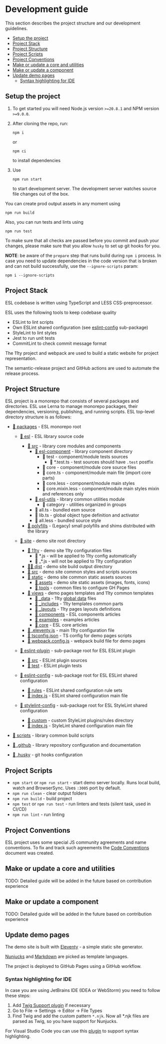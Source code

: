 # Development guide

This section describes the project structure and our development guidelines.

  - [Setup the project](#setup-the-project)
  - [Project Stack](#project-stack)
  - [Project Structure](#project-structure)
  - [Project Scripts](#project-scripts)
  - [Project Conventions](#project-conventions)
  - [Make or update a core and utilities](#make-or-update-a-core-and-utilities)
  - [Make or update a component](#make-or-update-a-component)
  - [Update demo pages](#update-demo-pages)
    - [Syntax highlighting for IDE](#syntax-highlighting-for-ide)

## Setup the project

1.  To get started you will need Node.js version `>=20.8.1` and NPM version `>=9.0.0`. 

2.  After cloning the repo, run:
    ```commandline
    npm i
    ```
    or
    ```commandline
    npm ci
    ```
    to install dependencies

3.  Use
    ```commandline
    npm run start
    ```
    to start development server. 
    The development server watches source file changes out of the box.


You can create prod output assets in any moment using
```commandline
npm run build
```

Also, you can run tests and lints using
```commandline
npm run test
```

To make sure that all checks are passed before you commit and push your changes,
please make sure that you allow `husky` to set up git hooks for you.


__NOTE__: be aware of the `prepare` step that runs build during `npm i` process.
In case you need to update dependencies in the code version that is broken and 
can not build successfully, use the `--ignore-scripts` param:
```commandline
npm i --ignore-scripts
```

## Project Stack

ESL codebase is written using TypeScript and LESS CSS-preprocessor.

ESL uses the following tools to keep codebase quality
- ESLint to lint scripts
- Own ESLint shared configuration (see [eslint-config](../packages/eslint-config) sub-package)
- StyleLint to lint styles
- Jest to run unit tests
- CommitLint to check commit message format

The 11ty project and webpack are used to build a static website for project representation.

The semantic-release project and GitHub actions are used to automate the release process.

## Project Structure

ESL project is a monorepo that consists of several packages and directories.
ESL use Lerna to manage monorepo packages, their dependencies, versioning, publishing, and running scripts.
ESL top-level directory structure is as follows:

- [📁 packages](../packages) - ESL monorepo root
  - [📁 esl](../packages/esl) - ESL library source code
    - [📁 src](../packages/esl/src) - library core modules and components
      - [📁 esl-component](../packages/esl/src/esl-base-element) - library component directory
          - 📁 test - component/module tests sources
              - 📄 *.test.ts - test sources should have `.test` postfix 
          - 📁 core - component/module core source files
          - 📄 core.ts - component/module main file (import core parts)
          - 📄 core.less - component/module main styles
          - 📄 core.mixin.less - component/module main styles mixin and references only
      - [📁 esl-utils](../packages/esl/src/esl-utils) - library common utilities module
          - 📁 category - utilities organized in groups
      - 📄 all.ts - bundled esm source
      - 📄 lib.ts - global object type definition and activator
      - 📄 all.less - bundled source style 
    - [📁 polyfills](../packages/esl/src/polyfills) - (Legacy) small polyfills and shims distributed with the library
  - [📁 site](../packages/esl-website) - demo site root directory
    - [📁 11ty](../packages/esl-website/11ty) - demo site 11ty configuration files
      - 📄 *.js - will be applied to 11ty config automatically
      - 📄 _*.js - will not be applied to 11ty configuration
    - [🔨📁 dist](../packages/esl-website/dist) - demo site build output directory
    - [📁 src](../packages/esl-website/src) - demo site common styles and scripts sources
    - [📁 static](../packages/esl-website/static) - demo site common static assets sources
      - [📁 assets](../packages/esl-website/static/assets) - demo site static assets (images, fonts, icons)
      - [📁 tools](../packages/esl-website/static/tools) - common files to configure GH Pages
    - [📁 views](../packages/esl-website/views) - demo pages templates and 11ty common templates
      - [📁 _data](../packages/esl-website/views/_data) - 11ty [global data](https://www.11ty.dev/docs/data-global/) files
      - [📁 _includes](../packages/esl-website/views/_includes) - 11ty templates common parts
      - [📁 _layouts](../packages/esl-website/views/_layouts) - 11ty pages layouts definitions
      - [📁 components](../packages/esl-website/views/components) - ESL components articles
      - [📁 examples](../packages/esl-website/views/examples) - examples articles
      - [📁 core](../packages/esl-website/views/core) - ESL core articles
    - [🔧 .eleventy.js](../packages/esl-website/.eleventy.js) - main 11ty configuration file
    - [🔧 tsconfig.json](../packages/esl-website/tsconfig.json) - TS config for demo pages scripts
    - [🔧 webpack.config.js](../packages/esl-website/webpack.config.js) - webpack build file for demo pages

  - [📁 eslint-plugin](../packages/eslint-plugin) - sub-package root for ESL ESLint plugin 
    - [📁 src](../packages/eslint-plugin/src) - ESLint plugin sources
    - [📁 test](../packages/eslint-plugin/test) - ESLint plugin tests
  - [📁 eslint-config](../packages/eslint-config) - sub-package root for ESL ESLint shared configuration
    - [📁 rules](../packages/eslint-config/rules) - ESLint shared configuration rule sets
    - [📄 index.js](../packages/eslint-config/index.js) - ESLint shared configuration main file
  - [📁 stylelint-config](../packages/stylelint-config) - sub-package root for ESL StyleLint shared configuration
    - [📁 custom](../packages/eslint-config/custom) - custom StyleLint plugins/rules directory
    - [📄 index.js](../packages/stylelint-config/index.js) - StyleLint shared configuration main file

- [📁 scripts](../scripts) - library common build scripts
- [📁 .github](../.github) - library repository configuration and documentation
- [📁 .husky](../.husky) - git hooks configuration

## Project Scripts

- `npm start` or `npm run start` - start demo server locally.
  Runs local build, watch and BrowserSync.
  Uses `:3005` port by default.
- `npm run clean` - clear output folders
- `npm run build` - build project
- `npm test` or `npm run test` - run linters and tests (silent task, used in CI/CD)
- `npm run lint` - run linting

## Project Conventions

ESL project uses some special JS community agreements and name conventions.
To fix and track such agreements the [Code Conventions](CODE_CONVENTIONS.md) document was created.

## Make or update a core and utilities

TODO: Detailed guide will be added in the future based on contribution experience

## Make or update a component

TODO: Detailed guide will be added in the future based on contribution experience

## Update demo pages

The demo site is built with [Eleventy](https://www.11ty.dev/docs/) - a simple static site generator.

[Nunjucks](https://mozilla.github.io/nunjucks/) and [Markdown](https://www.markdownguide.org/) are picked as template languages.

The project is deployed to GitHub Pages using a GitHub workflow.


### Syntax highlighting for IDE

In case you are using JetBrains IDE (IDEA or WebStorm) you need to follow these steps:
1. Add [Twig Support plugin](https://plugins.jetbrains.com/plugin/7303-twig) if necessary
2. Go to File -> Settings -> Editor -> File Types
3. Find Twig and add the custom pattern `*.njk`.
   Now all *.njk files are parsed as Twig, so you have support for Nunjucks.

For Visual Studio Code you can use this [plugin](https://marketplace.visualstudio.com/items?itemName=ronnidc.nunjucks) to support syntax highlighting.
